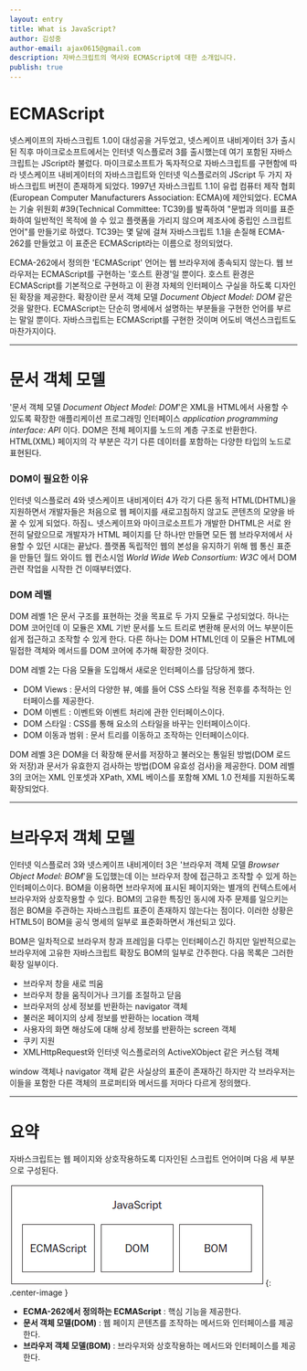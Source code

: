 ```yaml
---
layout: entry
title: What is JavaScript?
author: 김성중
author-email: ajax0615@gmail.com
description: 자바스크립트의 역사와 ECMAScript에 대한 소개입니다.
publish: true
---
```


# ECMAScript
넷스케이프의 자바스크립트 1.0이 대성공을 거두었고, 넷스케이프 내비게이터 3가 출시된 직후 마이크로소프트에서는 인터넷 익스플로러 3를 출시했는데 여기  포함된 자바스크립트는 JScript라 불렀다. 마이크로소프트가 독자적으로 자바스크립트를 구현함에 따라 넷스케이프 내비게이터의 자바스크립트와 인터넷 익스플로러의 JScript 두 가지 자바스크립트 버전이 존재하게 되었다. 1997년 자바스크립트 1.1이 유럽 컴퓨터 제작 협회(European Computer Manufacturers Association: ECMA)에 제안되었다. ECMA는 기술 위원회 #39(Technical Committee: TC39)를 발족하여 "문법과 의미를 표준화하여 일반적인 목적에 쓸 수 있고 플랫폼을 가리지 않으며 제조사에 중립인 스크립트 언어"를 만들기로 하였다. TC39는 몇 달에 걸쳐 자바스크립트 1.1을 손질해 ECMA-262를 만들었고 이 표준은 ECMAScript라는 이름으로 정의되었다.

ECMA-262에서 정의한 'ECMAScript' 언어는 웹 브라우저에 종속되지 않는다. 웹 브라우저는 ECMAScript를 구현하는 '호스트 환경'일 뿐이다. 호스트 환경은 ECMAScript를 기본적으로 구현하고 이 환경 자체의 인터페이스 구실을 하도록 디자인된 확장을 제공한다. 확장이란 문서 객체 모델 *Document Object Model: DOM* 같은 것을 말한다. ECMAScript는 단순히 명세에서 설명하는 부분들을 구현한 언어를 부르는 말일 뿐이다. 자바스크립트는 ECMAScript를 구현한 것이며 어도비 액션스크립트도 마찬가지이다.

---

# 문서 객체 모델
'문서 객체 모델 *Document Object Model: DOM*'은 XML을 HTML에서 사용할 수 있도록 확장한 애플리케이션 프로그래밍 인터페이스 *application programming interface: API* 이다. DOM은 전체 페이지를 노드의 계층 구조로 반환한다. HTML(XML) 페이지의 각 부분은 각기 다른 데이터를 포함하는 다양한 타입의 노드로 표현된다.

### DOM이 필요한 이유
인터넷 익스플로러 4와 넷스케이프 내비게이터 4가 각기 다른 동적 HTML(DHTML)을 지원하면서 개발자들은 처음으로 웹 페이지를 새로고침하지 않고도 콘텐츠의 모양을 바꿀 수 있게 되었다. 하짐ㄴ 넷스케이프와 마이크로소프트가 개발한 DHTML은 서로 완전히 달랐으므로 개발자가 HTML 페이지를 단 하나만 만들면 모든 웹 브라우저에서 사용할 수 있던 시대는 끝났다. 플랫폼 독립적인 웹의 본성을 유지하기 위해 웹 통신 표준을 만들던 월드 와이드 웹 컨소시엄 *World Wide Web Consortium: W3C* 에서 DOM 관련 작업을 시작한 건 이때부터였다.

### DOM 레벨
DOM 레벨 1은 문서 구조를 표현하는 것을 목표로 두 가지 모듈로 구성되었다. 하나는 DOM 코어인데 이 모듈은 XML 기반 문서를 노드 트리로 변환해 문서의 어느 부분이든 쉽게 접근하고 조작할 수 있게 한다. 다른 하나는 DOM HTML인데 이 모듈은 HTML에 밀접한 객체와 메서드를 DOM 코어에 추가해 확장한 것이다.

DOM 레벨 2는 다음 모듈을 도입해서 새로운 인터페이스를 담당하게 했다.

  - DOM Views : 문서의 다양한 뷰, 예를 들어 CSS 스타일 적용 전후를 추적하는 인터페이스를 제공한다.
  - DOM 이벤트 : 이벤트와 이벤트 처리에 관한 인터페이스이다.
  - DOM 스타일 : CSS를 통해 요소의 스타일을 바꾸는 인터페이스이다.
  - DOM 이동과 범위 : 문서 트리를 이동하고 조작하는 인터페이스이다.

DOM 레벨 3은 DOM을 더 확장해 문서를 저장하고 불러오는 통일된 방법(DOM 로드와 저장)과 문서가 유효한지 검사하는 방법(DOM 유효성 검사)을 제공한다. DOM 레벨 3의 코어는 XML 인포셋과 XPath, XML 베이스를 포함해 XML 1.0 전체를 지원하도록 확장되었다.

---

# 브라우저 객체 모델
인터넷 익스플로러 3와 넷스케이프 내비게이터 3은 '브라우저 객체 모델 *Browser Object Model: BOM*'을 도입했는데 이는 브라우저 창에 접근하고 조작할 수 있게 하는 인터페이스이다. BOM을 이용하면 브라우저에 표시된 페이지와는 별개의 컨텍스트에서 브라우저와 상호작용할 수 있다. BOM의 고유한 특징인 동시에 자주 문제를 일으키는 점은 BOM을 주관하는 자바스크립트 표준이 존재하지 않는다는 점이다. 이러한 상황은 HTML5이 BOM을 공식 명세의 일부로 표준화하면서 개선되고 있다.

BOM은 일차적으로 브라우저 창과 프레임을 다루는 인터페이스긴 하지만 일반적으로는 브라우저에 고유한 자바스크립트 확장도 BOM의 일부로 간주한다. 다음 목록은 그러한 확장 일부이다.

  - 브라우저 창을 새로 띄움
  - 브라우저 창을 움직이거나 크기를 조절하고 닫음
  - 브라우저의 상세 정보를 반환하는 navigator 객체
  - 불러온 페이지의 상세 정보를 반환하는 location 객체
  - 사용자의 화면 해상도에 대해 상세 정보를 반환하는 screen 객체
  - 쿠키 지원
  - XMLHttpRequest와 인터넷 익스플로러의 ActiveXObject 같은 커스텀 객체

window 객체나 navigator 객체 같은 사실상의 표준이 존재하긴 하지만 각 브라우저는 이들을 포함한 다른 객체의 프로퍼티와 메서드를 저마다 다르게 정의했다.

---

# 요약
자바스크립트는 웹 페이지와 상호작용하도록 디자인된 스크립트 언어이며 다음 세 부분으로 구성된다.

![JavaScript](/images/2017/01/20/javascript.png "JavaScript"){: .center-image }

  - **ECMA-262에서 정의하는 ECMAScript** :  핵심 기능을 제공한다.
  - **문서 객체 모델(DOM)** : 웹 페이지 콘텐츠를 조작하는 메서드와 인터페이스를 제공한다.
  - **브라우저 객체 모델(BOM)** : 브라우저와 상호작용하는 메서드와 인터페이스를 제공한다.
